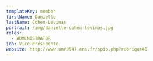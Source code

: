 ```yaml
---
templateKey: member
firstName: Danielle
lastName: Cohen-Levinas
portrait: /img/danielle-cohen-levinas.jpg
roles:
  - ADMINISTRATOR
job: Vice-Présidente
website: http://www.umr8547.ens.fr/spip.php?rubrique48
---
```

